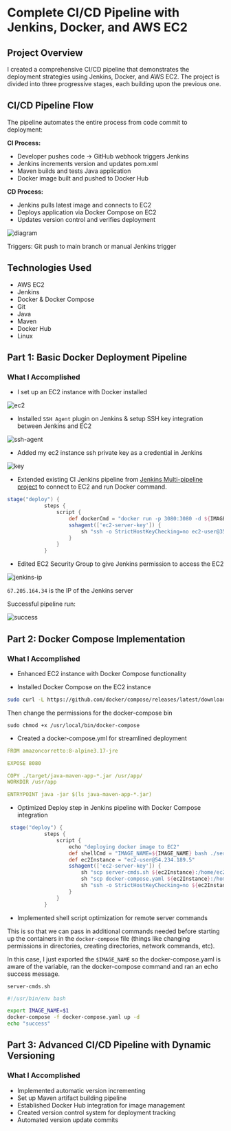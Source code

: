 # Complete CI/CD Pipeline with Jenkins, Docker, and AWS EC2

## Project Overview
I created a comprehensive CI/CD pipeline that demonstrates the deployment strategies using Jenkins, Docker, and AWS EC2. The project is divided into three progressive stages, each building upon the previous one.

## CI/CD Pipeline Flow

The pipeline automates the entire process from code commit to deployment:

**CI Process:**
- Developer pushes code → GitHub webhook triggers Jenkins
- Jenkins increments version and updates pom.xml
- Maven builds and tests Java application
- Docker image built and pushed to Docker Hub

**CD Process:**
- Jenkins pulls latest image and connects to EC2
- Deploys application via Docker Compose on EC2
- Updates version control and verifies deployment

![diagram](https://github.com/Princeton45/jenkins-docker-ec2-cicd/blob/main/images/diagram.png)

Triggers: Git push to main branch or manual Jenkins trigger

## Technologies Used
- AWS EC2
- Jenkins
- Docker & Docker Compose
- Git
- Java
- Maven
- Docker Hub
- Linux

## Part 1: Basic Docker Deployment Pipeline

### What I Accomplished
- I set up an EC2 instance with Docker installed

![ec2](https://github.com/Princeton45/jenkins-docker-ec2-cicd/blob/main/images/ec2-instance.png)

- Installed `SSH Agent` plugin on Jenkins & setup SSH key integration between Jenkins and EC2

![ssh-agent](https://github.com/Princeton45/jenkins-docker-ec2-cicd/blob/main/images/ssh-agent.png)

- Added my ec2 instance ssh private key as a credential in Jenkins

![key](https://github.com/Princeton45/jenkins-docker-ec2-cicd/blob/main/images/key.png)



- Extended existing CI Jenkins pipeline from [Jenkins Multi-pipeline project](https://github.com/Princeton45/jenkins-multi-pipeline) to connect to EC2 and run Docker command.

```groovy
stage("deploy") {
            steps {
                script {
                    def dockerCmd = "docker run -p 3080:3080 -d ${IMAGE_NAME}"
                    sshagent(['ec2-server-key']) {
                        sh "ssh -o StrictHostKeyChecking=no ec2-user@35.174.114.33 ${dockerCmd}"
                    }
                }
            }
```


- Edited EC2 Security Group to give Jenkins permission to access the EC2

![jenkins-ip](https://github.com/Princeton45/jenkins-docker-ec2-cicd/blob/main/images/jenkins-ip2.png)

`67.205.164.34` is the IP of the Jenkins server

Successful pipeline run:

![success](https://github.com/Princeton45/jenkins-docker-ec2-cicd/blob/main/images/success.png)


## Part 2: Docker Compose Implementation

### What I Accomplished
- Enhanced EC2 instance with Docker Compose functionality

- Installed Docker Compose on the EC2 instance

```bash
sudo curl -L https://github.com/docker/compose/releases/latest/download/docker-compose-$(uname -s)-$(uname -m) -o /usr/local/bin/docker-compose
```

Then change the permissions for the docker-compose bin

`sudo chmod +x /usr/local/bin/docker-compose`

- Created a docker-compose.yml for streamlined deployment

```yaml
FROM amazoncorretto:8-alpine3.17-jre

EXPOSE 8080

COPY ./target/java-maven-app-*.jar /usr/app/
WORKDIR /usr/app

ENTRYPOINT java -jar $(ls java-maven-app-*.jar)
```

- Optimized Deploy step in Jenkins pipeline with Docker Compose integration

```groovy
 stage("deploy") {
            steps {
                script {
                    echo "deploying docker image to EC2"
                    def shellCmd = "IMAGE_NAME=${IMAGE_NAME} bash ./server-cmds.sh"
                    def ec2Instance = "ec2-user@54.234.189.5"
                    sshagent(['ec2-server-key']) {
                        sh "scp server-cmds.sh ${ec2Instance}:/home/ec2-user"
                        sh "scp docker-compose.yaml ${ec2Instance}:/home/ec2-user"
                        sh "ssh -o StrictHostKeyChecking=no ${ec2Instance} ${shellCmd}"
                    }
                }
            }
```

- Implemented shell script optimization for remote server commands

This is so that we can pass in additional commands needed before starting up the containers in the `docker-compose` file (things like changing permissions in directories, creating directories, network commands, etc).

In this case, I just exported the `$IMAGE_NAME` so the docker-compose.yaml is aware of the variable, ran the docker-compose command and ran an echo success message.

`server-cmds.sh`

```bash
#!/usr/bin/env bash

export IMAGE_NAME=$1
docker-compose -f docker-compose.yaml up -d
echo "success"
```

## Part 3: Advanced CI/CD Pipeline with Dynamic Versioning

### What I Accomplished
- Implemented automatic version incrementing
- Set up Maven artifact building pipeline
- Established Docker Hub integration for image management
- Created version control system for deployment tracking
- Automated version update commits

